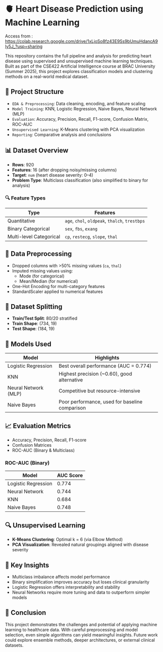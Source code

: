 
# 🫀 Heart Disease Prediction using Machine Learning

Access from : https://colab.research.google.com/drive/1xLjoSo8fz43E9Ss9bUmuHdancA9ly5J_?usp=sharing

This repository contains the full pipeline and analysis for predicting heart disease using supervised and unsupervised machine learning techniques. Built as part of the CSE422 Artificial Intelligence course at BRAC University (Summer 2025), this project explores classification models and clustering methods on a real-world medical dataset.

## 📁 Project Structure

- `EDA & Preprocessing`: Data cleaning, encoding, and feature scaling
- `Model Training`: KNN, Logistic Regression, Naive Bayes, Neural Network (MLP)
- `Evaluation`: Accuracy, Precision, Recall, F1-score, Confusion Matrix, ROC-AUC
- `Unsupervised Learning`: K-Means clustering with PCA visualization
- `Reporting`: Comparative analysis and conclusions

## 📊 Dataset Overview

- **Rows**: 920
- **Features**: 16 (after dropping noisy/missing columns)
- **Target**: `num` (heart disease severity: 0–4)
- **Problem Type**: Multiclass classification (also simplified to binary for analysis)

### 🔍 Feature Types

| Type           | Features                                                                 |
|----------------|--------------------------------------------------------------------------|
| Quantitative   | `age`, `chol`, `oldpeak`, `thalch`, `trestbps`                          |
| Binary Categorical | `sex`, `fbs`, `exang`                                                  |
| Multi-level Categorical | `cp`, `restecg`, `slope`, `thal`                                  |

## 🧼 Data Preprocessing

- Dropped columns with >50% missing values (`ca`, `thal`)
- Imputed missing values using:
  - Mode (for categorical)
  - Mean/Median (for numerical)
- One-Hot Encoding for multi-category features
- StandardScaler applied to numerical features

## 🔀 Dataset Splitting

- **Train/Test Split**: 80/20 stratified
- **Train Shape**: (734, 19)
- **Test Shape**: (184, 19)

## 🤖 Models Used

| Model               | Highlights                                                                 |
|---------------------|---------------------------------------------------------------------------|
| Logistic Regression | Best overall performance (AUC = 0.774)                                    |
| KNN                 | Highest precision (~0.60), good alternative                               |
| Neural Network (MLP)| Competitive but resource-intensive                                        |
| Naive Bayes         | Poor performance, used for baseline comparison                            |

## 📈 Evaluation Metrics

- Accuracy, Precision, Recall, F1-score
- Confusion Matrices
- ROC-AUC (Binary & Multiclass)

### ROC-AUC (Binary)

| Model               | AUC Score |
|---------------------|-----------|
| Logistic Regression | 0.774     |
| Neural Network      | 0.744     |
| KNN                 | 0.684     |
| Naive Bayes         | 0.748     |

## 🔍 Unsupervised Learning

- **K-Means Clustering**: Optimal k = 6 (via Elbow Method)
- **PCA Visualization**: Revealed natural groupings aligned with disease severity

## 🧠 Key Insights

- Multiclass imbalance affects model performance
- Binary simplification improves accuracy but loses clinical granularity
- Logistic Regression offers interpretability and stability
- Neural Networks require more tuning and data to outperform simpler models

## 🏁 Conclusion

This project demonstrates the challenges and potential of applying machine learning to healthcare data. With careful preprocessing and model selection, even simple algorithms can yield meaningful insights. Future work could explore ensemble methods, deeper architectures, or external clinical datasets.

